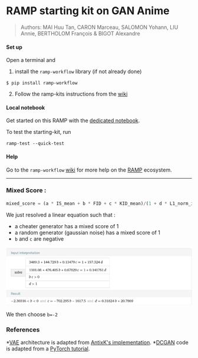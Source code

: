 # RAMP starting kit on GAN Anime


> Authors: MAI Huu Tan, CARON Marceau, SALOMON Yohann, LIU Annie, BERTHOLOM François & BIGOT Alexandre


#### Set up

Open a terminal and

1. install the `ramp-workflow` library (if not already done)
  ```
  $ pip install ramp-workflow
  ```
  
2. Follow the ramp-kits instructions from the [wiki](https://github.com/paris-saclay-cds/ramp-workflow/wiki/Getting-started-with-a-ramp-kit)

#### Local notebook

Get started on this RAMP with the [dedicated notebook]().

To test the starting-kit, run


```
ramp-test --quick-test
```


#### Help
Go to the `ramp-workflow` [wiki](https://github.com/paris-saclay-cds/ramp-workflow/wiki) for more help on the [RAMP](https://ramp.studio) ecosystem.

---

### Mixed Score :

```python
mixed_score = (a * IS_mean + b * FID + c * KID_mean)/(1 + d * L1_norm_interpolation) 
```

We just resolved a linear equation such that :
- a cheater generator has a mixed score of 1
- a random generator (gaussian noise) has a mixed score of 1
- `b` and `c` are negative

![img/linear-equations.png](img/linear-equations.png)

We then choose `b=-2`

### References

*[VAE](https://arxiv.org/abs/1312.6114) architecture is adapted from [AntixK's implementation](https://github.com/AntixK/PyTorch-VAE/).
*[DCGAN](https://arxiv.org/abs/1511.06434) code is adapted from a [PyTorch tutorial](https://pytorch.org/tutorials/beginner/dcgan_faces_tutorial.html).
